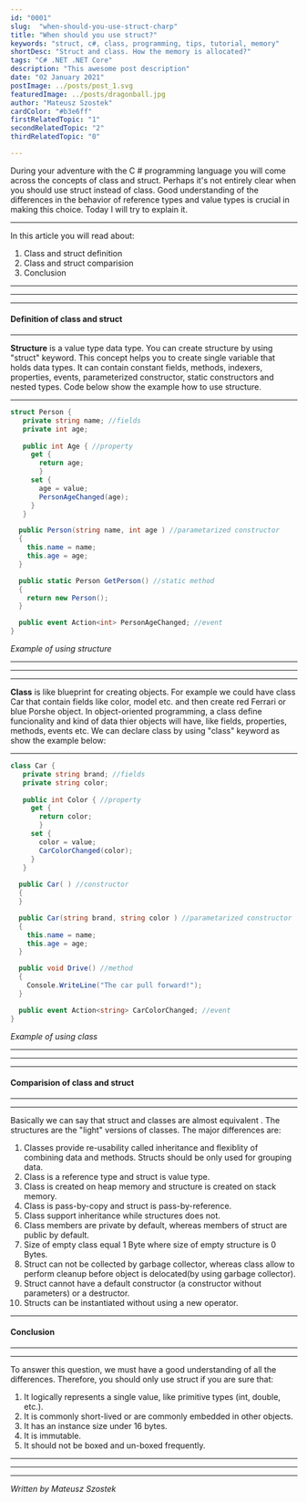 ```yaml
---
id: "0001"
slug:  "when-should-you-use-struct-charp"
title: "When should you use struct?"
keywords: "struct, c#, class, programming, tips, tutorial, memory"
shortDesc: "Struct and class. How the memory is allocated?"
tags: "C# .NET .NET Core"
description: "This awesome post description"
date: "02 January 2021"
postImage: ../posts/post_1.svg
featuredImage: ../posts/dragonball.jpg
author: "Mateusz Szostek"
cardColor: "#b3e6ff"
firstRelatedTopic: "1"
secondRelatedTopic: "2"
thirdRelatedTopic: "0"

---
```


During your adventure with the C # programming language you will come across the concepts of class and struct. Perhaps it's not entirely clear when you should use struct instead of class. Good understanding of the differences in the behavior of reference types and value types is crucial in making this choice. Today I will try to explain it.

---
In this article you will read about:

1. Class and struct definition
2. Class and struct comparision
3. Conclusion

---
---
---

#### Definition of class and struct
---
**Structure** is a value type data type. You can create structure by using "struct" keyword. This concept helps you to create single variable that holds data types. It can contain constant fields, methods, indexers, properties, events, parameterized constructor, static constructors and nested types. Code below show the example how to use structure.

---

```csharp
struct Person {
   private string name; //fields
   private int age;
  
   public int Age { //property
     get {
       return age;
       }
     set {
       age = value;
       PersonAgeChanged(age);
     }
   }

  public Person(string name, int age ) //parametarized constructor
  {
    this.name = name;
    this.age = age;
  }

  public static Person GetPerson() //static method
  {
    return new Person();
  }

  public event Action<int> PersonAgeChanged; //event
}
```
*Example of using structure*

---
---
---
**Class** is like blueprint for creating objects. For example we could have class Car that contain fields like color, model etc. and then create red Ferrari or blue Porshe object. In object-oriented programming, a class define funcionality and kind of data thier objects will have, like fields, properties, methods, events etc. We can declare class by using "class" keyword as show the example below:

---

```csharp
class Car {
   private string brand; //fields
   private string color;
  
   public int Color { //property
     get {
       return color;
       }
     set {
       color = value;
       CarColorChanged(color);
     }
   }
   
  public Car( ) //constructor
  {
  }

  public Car(string brand, string color ) //parametarized constructor
  {
    this.name = name;
    this.age = age;
  }

  public void Drive() //method
  {
    Console.WriteLine("The car pull forward!");
  }

  public event Action<string> CarColorChanged; //event
}
```
*Example of using class*

---
---
---
#### Comparision of class and struct

---
---
Basically we can say that struct and classes are almost equivalent . The structures are the "light" versions of classes. The major differences are: 
1. Classes provide re-usability called inheritance and flexiblity of combining data and methods. Structs should be only used for grouping data.
2. Class is a reference type and struct is value type.
3. Class is created on heap memory and structure is created on stack memory.
4. Class is pass-by-copy and struct is pass-by-reference.
5. Class support inheritance while structures does not.
6. Class members are private by default, whereas members of struct are public by default.
7. Size of empty class equal 1 Byte where size of empty structure is 0 Bytes.
8. Struct can not be collected by garbage collector, whereas class allow to perform cleanup before object is delocated(by using garbage collector).
9. Struct cannot have a default constructor (a constructor without parameters) or a destructor.
10. Structs can be instantiated without using a new operator.


---
#### Conclusion

---
---
To answer this question, we must have a good understanding of all the differences. Therefore, you should only use struct if you are sure that:
1. It logically represents a single value, like primitive types (int, double, etc.).
2. It is commonly short-lived or are commonly embedded in other objects.
3. It has an instance size under 16 bytes.
4. It is immutable.
5. It should not be boxed and un-boxed frequently.

---
---
---
*Written by Mateusz Szostek*